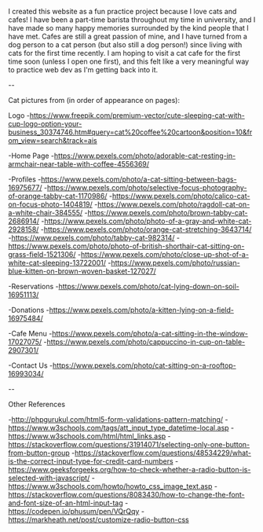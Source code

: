 
I created this website as a fun practice project because I love cats and cafes! I have been a part-time barista throughout my time in university, and I have
made so many happy memories surrounded by the kind people that I have met.
Cafes are still a great passion of mine, and I have turned from a dog person to a cat person (but also still a dog person!) since living with cats for
the first time recently.
I am hoping to visit a cat cafe for the first time soon (unless I open one first), and this felt like a very meaningful way to practice web dev
as I'm getting back into it.

--

Cat pictures from (in order of appearance on pages):

Logo
    -https://www.freepik.com/premium-vector/cute-sleeping-cat-with-cup-logo-option-your-business_30374746.htm#query=cat%20coffee%20cartoon&position=10&from_view=search&track=ais

-Home Page
    -https://www.pexels.com/photo/adorable-cat-resting-in-armchair-near-table-with-coffee-4556369/

-Profiles
    -https://www.pexels.com/photo/a-cat-sitting-between-bags-16975677/
    -https://www.pexels.com/photo/selective-focus-photography-of-orange-tabby-cat-1170986/
    -https://www.pexels.com/photo/calico-cat-on-focus-photo-1404819/
    -https://www.pexels.com/photo/ragdoll-cat-on-a-white-chair-384555/
    -https://www.pexels.com/photo/brown-tabby-cat-2686914/
    -https://www.pexels.com/photo/photo-of-a-gray-and-white-cat-2928158/
    -https://www.pexels.com/photo/orange-cat-stretching-3643714/
    -https://www.pexels.com/photo/tabby-cat-982314/
    -https://www.pexels.com/photo/photo-of-british-shorthair-cat-sitting-on-grass-field-1521306/
    -https://www.pexels.com/photo/close-up-shot-of-a-white-cat-sleeping-13722001/
    -https://www.pexels.com/photo/russian-blue-kitten-on-brown-woven-basket-127027/

-Reservations
    -https://www.pexels.com/photo/cat-lying-down-on-soil-16951113/

-Donations
    -https://www.pexels.com/photo/a-kitten-lying-on-a-field-16975484/

-Cafe Menu
    -https://www.pexels.com/photo/a-cat-sitting-in-the-window-17027075/
    -https://www.pexels.com/photo/cappuccino-in-cup-on-table-2907301/

-Contact Us
    -https://www.pexels.com/photo/cat-sitting-on-a-rooftop-16993034/

--

Other References

-http://phpgurukul.com/html5-form-validations-pattern-matching/
-https://www.w3schools.com/tags/att_input_type_datetime-local.asp
-https://www.w3schools.com/html/html_links.asp
-https://stackoverflow.com/questions/31914071/selecting-only-one-button-from-button-group
-https://stackoverflow.com/questions/48534229/what-is-the-correct-input-type-for-credit-card-numbers
-https://www.geeksforgeeks.org/how-to-check-whether-a-radio-button-is-selected-with-javascript/
-https://www.w3schools.com/howto/howto_css_image_text.asp
-https://stackoverflow.com/questions/8083430/how-to-change-the-font-and-font-size-of-an-html-input-tag
-https://codepen.io/phusum/pen/VQrQqy
-https://markheath.net/post/customize-radio-button-css
